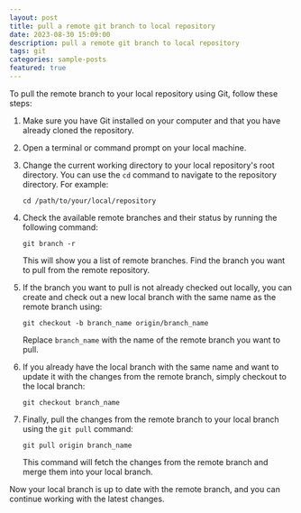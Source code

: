 ```yaml
---
layout: post
title: pull a remote git branch to local repository 
date: 2023-08-30 15:09:00
description: pull a remote git branch to local repository 
tags: git 
categories: sample-posts
featured: true
---
```



To pull the remote branch to your local repository using Git, follow these steps:

1. Make sure you have Git installed on your computer and that you have already cloned the repository.

2. Open a terminal or command prompt on your local machine.

3. Change the current working directory to your local repository's root directory. You can use the `cd` command to navigate to the repository directory. For example:
   ```
   cd /path/to/your/local/repository
   ```

4. Check the available remote branches and their status by running the following command:
   ```
   git branch -r
   ```

   This will show you a list of remote branches. Find the branch you want to pull from the remote repository.

5. If the branch you want to pull is not already checked out locally, you can create and check out a new local branch with the same name as the remote branch using:
   ```
   git checkout -b branch_name origin/branch_name
   ```

   Replace `branch_name` with the name of the remote branch you want to pull.

6. If you already have the local branch with the same name and want to update it with the changes from the remote branch, simply checkout to the local branch:
   ```
   git checkout branch_name
   ```

7. Finally, pull the changes from the remote branch to your local branch using the `git pull` command:
   ```
   git pull origin branch_name
   ```

   This command will fetch the changes from the remote branch and merge them into your local branch.

Now your local branch is up to date with the remote branch, and you can continue working with the latest changes.
